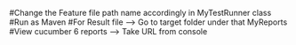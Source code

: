 #Change the Feature file path name accordingly in MyTestRunner class
#Run as Maven
#For Result file --> Go to target folder under that MyReports
#View cucumber 6 reports --> Take URL from console
